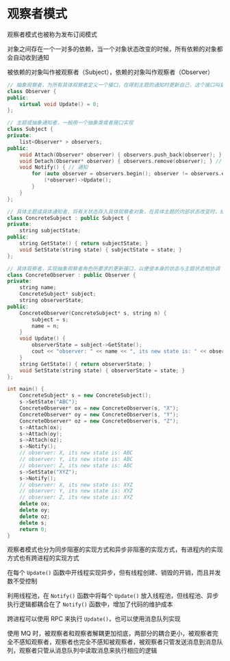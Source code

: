 # 观察者模式

观察者模式也被称为发布订阅模式

对象之间存在一个一对多的依赖，当一个对象状态改变的时候，所有依赖的对象都会自动收到通知

被依赖的对象叫作被观察者（Subject），依赖的对象叫作观察者（Observer）

```cpp
// 抽象观察者，为所有具体观察者定义一个接口，在得到主题的通知时更新自己，这个接口叫更新接口
class Observer { 
public:
	virtual void Update() = 0;
};

// 主题或抽象通知者，一般用一个抽象类或者接口实现
class Subject { 
private:
	list<Observer* > observers;
public:
	void Attach(Observer* observer) { observers.push_back(observer); } // 增加观察者
	void Detach(Observer* observer) { observers.remove(observer); } // 移除观察者
	void Notify() { // 通知
		for (auto observer = observers.begin(); observer != observers.end(); observer++) {
			(*observer)->Update();
		}
	}
};

// 具体主题或具体通知者，将有关状态存入具体观察者对象，在具体主题的内部状态改变时，给所有登记过的观察者发送通知
class ConcreteSubject : public Subject { 
private:
	string subjectState;
public:
	string GetState() { return subjectState; }
	void SetState(string state) { subjectState = state; }
};

// 具体观察者，实现抽象观察者角色所要求的更新接口，以便使本身的状态与主题状态相协调
class ConcreteObserver : public Observer { 
private:
	string name;
	ConcreteSubject* subject;
	string observerState;
public:
	ConcreteObserver(ConcreteSubject* s, string n) {
		subject = s;
		name = n;
	}
	void Update() {
		observerState = subject->GetState();
		cout << "observer: " << name << ", its new state is: " << observerState << endl;
	}
	string GetState() { return observerState; }
	void SetState(string state) { observerState = state; }
};

int main() {
	ConcreteSubject* s = new ConcreteSubject();
	s->SetState("ABC");
	ConcreteObserver* ox = new ConcreteObserver(s, "X");
	ConcreteObserver* oy = new ConcreteObserver(s, "Y");
	ConcreteObserver* oz = new ConcreteObserver(s, "Z");
	s->Attach(ox);
	s->Attach(oy);
	s->Attach(oz);
	s->Notify();
	// observer: X, its new state is: ABC
	// observer: Y, its new state is: ABC
	// observer: Z, its new state is: ABC
	s->SetState("XYZ");
	s->Notify();
	// observer: X, its new state is: XYZ
	// observer: Y, its new state is: XYZ
	// observer: Z, its new state is: XYZ
	delete ox;
	delete oy;
	delete oz;
	delete s;
	return 0;
}
```

观察者模式也分为同步阻塞的实现方式和异步非阻塞的实现方式，有进程内的实现方式也有跨进程的实现方式

在每个 `Update()` 函数中开线程实现异步，但有线程创建、销毁的开销，而且并发数不受控制

利用线程池，在 `Notify()` 函数中将每个 `Update()` 放入线程池，但线程池、异步执行逻辑都耦合在了 `Notify()` 函数中，增加了代码的维护成本

跨进程可以使用 RPC 来执行 `Update()`，也可以使用消息队列实现

使用 MQ 时，被观察者和观察者解耦更加彻底，两部分的耦合更小，被观察者完全不感知观察者，观察者也完全不感知被观察者，被观察者只管发送消息到消息队列，观察者只管从消息队列中读取消息来执行相应的逻辑